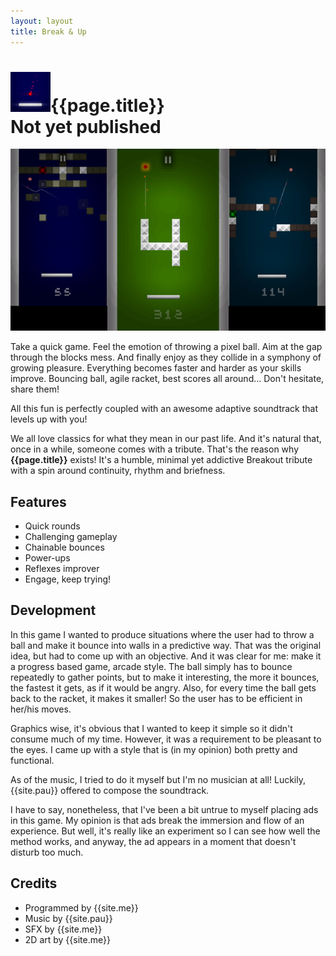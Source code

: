 ```yaml
---
layout: layout
title: Break & Up
---
```


<h1>
<img src="../images/breakandup.png">{{page.title}}
<section class="byline">Not yet published</section>
</h1>

![{{page.title}} screenshot](../images/breakandup_scr.png)

Take a quick game. Feel the emotion of throwing a pixel ball. Aim at the gap through the blocks mess. And finally enjoy as they collide in a symphony of growing pleasure. Everything becomes faster and harder as your skills improve. Bouncing ball, agile racket, best scores all around... Don't hesitate, share them!

All this fun is perfectly coupled with an awesome adaptive soundtrack that levels up with you!

We all love classics for what they mean in our past life. And it's natural that, once in a while, someone comes with a tribute. That's the reason why **{{page.title}}** exists! It's a humble, minimal yet addictive Breakout tribute with a spin around continuity, rhythm and briefness.

Features
---
  
- <i class="icon icon-ok"></i>Quick rounds
- <i class="icon icon-ok"></i>Challenging gameplay
- <i class="icon icon-ok"></i>Chainable bounces
- <i class="icon icon-ok"></i>Power-ups
- <i class="icon icon-ok"></i>Reflexes improver
- <i class="icon icon-ok"></i>Engage, keep trying!

Development
---

In this game I wanted to produce situations where the user had to throw a ball and make it bounce into walls in a predictive way. That was the original idea, but had to come up with an objective. And it was clear for me: make it a progress based game, arcade style. The ball simply has to bounce repeatedly to gather points, but to make it interesting, the more it bounces, the fastest it gets, as if it would be angry. Also, for every time the ball gets back to the racket, it makes it smaller! So the user has to be efficient in her/his moves.

Graphics wise, it's obvious that I wanted to keep it simple so it didn't consume much of my time. However, it was a requirement to be pleasant to the eyes. I came up with a style that is (in my opinion) both pretty and functional.

As of the music, I tried to do it myself but I'm no musician at all! Luckily, {{site.pau}} offered to compose the soundtrack.

I have to say, nonetheless, that I've been a bit untrue to myself placing ads in this game. My opinion is that ads break the immersion and flow of an experience. But well, it's really like an experiment so I can see how well the method works, and anyway, the ad appears in a moment that doesn't disturb too much.

Credits
---

- Programmed by {{site.me}}
- Music by {{site.pau}}
- SFX by {{site.me}}
- 2D art by {{site.me}}
